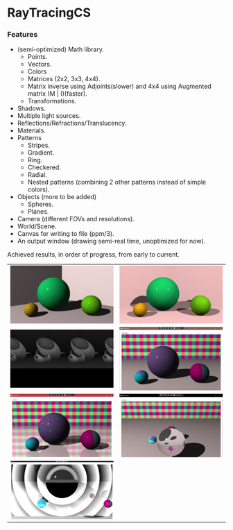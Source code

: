 # RayTracingCS
### Features
- (semi-optimized) Math library.
    - Points.
    - Vectors.
    - Colors
    - Matrices (2x2, 3x3, 4x4).
    - Matrix inverse using Adjoints(slower) and 4x4 using Augmented matrix (M &#124; I)(faster).
    - Transformations.
- Shadows.
- Multiple light sources.
- Reflections/Refractions/Translucency.
- Materials.
- Patterns
    - Stripes.
    - Gradient.
    - Ring.
    - Checkered.
    - Radial.
    - Nested patterns (combining 2 other patterns instead of simple colors).
- Objects (more to be added)   
    - Spheres.
    - Planes.
- Camera (different FOVs and resolutions).
- World/Scene.
- Canvas for writing to file (ppm/3).
- An output window (drawing semi-real time, unoptimized for now).


Achieved results, in order of progress, from early to current.


<table>
    <tr>
        <td>
            <img src="https://github.com/KagonKhan/RayTracingCS/blob/master/examples/1.png?raw=true" alt="example" title="" width="450" />
        </td>
        <td>
            <img src="https://github.com/KagonKhan/RayTracingCS/blob/master/examples/2.png?raw=true" alt="example" title="" width="450" />
        </td>
    </tr>
    <tr>
        <td>
            <img src="https://github.com/KagonKhan/RayTracingCS/blob/master/examples/3.png?raw=true" alt="example" title="" width="450" />
        </td>
        <td>
            <img src="https://github.com/KagonKhan/RayTracingCS/blob/master/examples/4a.png?raw=true" alt="example" title="" width="450" />
        </td>
    </tr>
    <tr>
        <td>
            <img src="https://github.com/KagonKhan/RayTracingCS/blob/master/examples/4b.png?raw=true" alt="example" title="" width="450" />
        </td>
        <td>
            <img src="https://github.com/KagonKhan/RayTracingCS/blob/master/examples/4c.png?raw=true" alt="example" title="" width="450" />
        </td>
    </tr>    <tr>
        <td>
            <img src="https://github.com/KagonKhan/RayTracingCS/blob/master/examples/5.png?raw=true" alt="example" title="" width="450" />
        </td>
    </tr>
</table>
